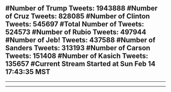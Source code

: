 #Number of Trump Tweets: 1943888
#Number of Cruz Tweets: 828085
#Number of Clinton Tweets: 545697
#Total Number of Tweets: 524573 
#Number of Rubio Tweets: 497944
#Number of Jeb! Tweets: 437588
#Number of Sanders Tweets: 313193
#Number of Carson Tweets: 151408
#Number of Kasich Tweets: 135657
#Current Stream Started at Sun Feb 14 17:43:35 MST
---
---
---
